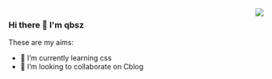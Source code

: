 <img align="right" src="https://github-readme-stats.vercel.app/api?username=wangdabaoqq&show_icons=true&hide_title=true">  


### Hi there 👋 I'm qbsz
These are my aims:
- 🌱 I’m currently learning css
- 👯 I’m looking to collaborate on Cblog
